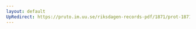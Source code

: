 ```yaml
---
layout: default
UpRedirect: https://pruto.im.uu.se/riksdagen-records-pdf/1871/prot-1871--ak--518/prot-1871--ak--518_000.pdf
---
```

